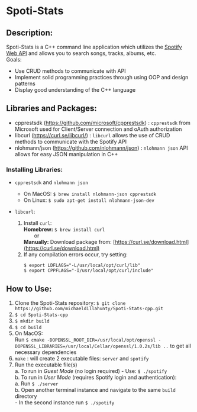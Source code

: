 # Spoti-Stats
## Description:
Spoti-Stats is a C++ command line application which utilizes the [Spotify Web API](https://developer.spotify.com/documentation/web-api) and allows you to search songs, tracks, albums, etc.</br>
Goals:
- Use CRUD methods to communicate with API 
- Implement solid programming practices through using OOP and design patterns
- Display good understanding of the C++ language

## Libraries and Packages:
- cpprestsdk (https://github.com/microsoft/cpprestsdk) : `cpprestsdk` from Microsoft used for Client/Server connection and oAuth authorization
- libcurl (https://curl.se/libcurl/) : `libcurl` allows the use of CRUD methods to communicate with the Spotify API
- nlohmann/json (https://github.com/nlohmann/json) : `nlohmann json` API allows for easy JSON manipulation in C++

### Installing Libraries:
- `cpprestsdk` and `nlohmann json`
  - On MacOS: `$ brew install nlohmann-json cpprestsdk`
  - On Linux: `$ sudo apt-get install nlohmann-json-dev`

- `libcurl`:
  1) Install `curl`: </br>
     **Homebrew:** `$ brew install curl`   
     &emsp;&emsp;or   
     **Manually:** Download package from: [https://curl.se/download.html](https://curl.se/download.html)
  3) If any compilation errors occur, try setting:
     ```
     $ export LDFLAGS="-L/usr/local/opt/curl/lib"
     $ export CPPFLAGS="-I/usr/local/opt/curl/include"
     ```

## How to Use:
1) Clone the Spoti-Stats repository: `$ git clone https://github.com/michaeldillahunty/Spoti-Stats-cpp.git`
2) `$ cd Spoti-Stats-cpp`
3) `$ mkdir build`
4) `$ cd build`
5) On MacOS:   
      Run `$ cmake -DOPENSSL_ROOT_DIR=/usr/local/opt/openssl -DOPENSSL_LIBRARIES=/usr/local/Cellar/openssl/1.0.2s/lib ..` to get all necessary dependencies
7) `make` : will create 2 executable files: `server` and `spotify`
8) Run the executable file(s)  
   a. To run in *Guest Mode* (no login required) - Use: `$ ./spotify`   
   b. To run in *User Mode* (requires Spotify login and authentication):   
      a. Run `$ ./server`   
      b. Open another terminal instance and navigate to the same `build` directory    
         - In the second instance run `$ ./spotify`
